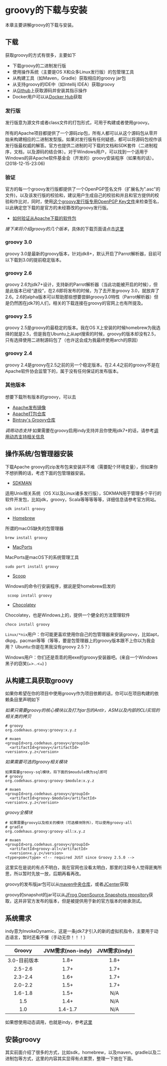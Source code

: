 # groovy的下载与安装

本章主要讲解groovy的下载与安装。

## 下载

获取groovy的方式有很多，主要如下
* 下载groovy的二进制发行版
* 使用操作系统（主要是OS X和众多Linux发行版）的包管理工具
* 从构建工具（如Maven，Gradle）获取相应的groovy jar包
* 从支持groovy的IDE中（如Intellij IDEA）获取groovy
* 从[Github](https://github.com/apache/groovy)上获取源码并安装其指示操作
* Docker用户可以从[Docker Hub](https://hub.docker.com/_/groovy/)获取

### 发行版
发行版意为源文件或者class文件的打包形式，可用于构建或者使用groovy。

所有的Apache项目都提供了一个源码zip包，所有人都可以从这个源码包从零开始来构建相应的二进制发型版。如果对发行版有任何疑惑，都可以将源码包视作该发行版最权威的解答。官方也提供二进制的可下载的文档和SDK套件（二进制程序，文档，以及源码的结合体）。对于Windows用户，可以找到一个适用于Windows的非Apache软件基金会（开发的）groovy安装程序（如果有的话）。(2018-12-15-23:06)

### 验证
官方的每一个groovy发行版都提供了一个OpenPGP签名文件（扩展名为".asc"的文件)，以及该发行版的校验和，建议用户生成自己的校验和并且和官方提供的校验和作比对，同时，使用[这个groovy发行版专用OpenPGP Key文件](https://www.apache.org/dist/groovy/KEYS)来检查签名，以此确定您下载的是官方的未经篡改的groovy发行版。

* [如何验证从Apache下载的软件包](https://www.apache.org/info/verification.html#how-to-verify)

*接下来将介绍groovy的几个版本*，具体的下载页面请点击[这里](http://www.groovy-lang.org/download.html)

### groovy 3.0
groovy 3.0是最新的groovy版本，针对jdk8+，默认开启了Parrot解析器，目前可以下载到3.0的提前稳定版本。

### groovy 2.6
groovy 2.6为jdk7+设计，支持新的Parrot解析器（当此功能被开启的时候），但是此版本已经“退役”，在2.6即将发布的时候，为了去开发groovy 3.0，就放弃了2.6。2.6的alpha版本可以帮助那些想要尝鲜groovy3.0特性（Parrot解析器）但是仍然困在jdk7的人们，相关的下载连接在groovy的官网上也有所提及。

### groovy 2.5
groovy 2.5是groovy的最稳定的版本。我在OS X上安装的时候homebrew为我选择的就是2.5，但是我在Ubuntu上从apt搜索的时候，groovy的版本却没有2.5，只有选择使用二进制源码包了（也许这会成为我最终使用arch的原因）

### groovy 2.4
groovy 2.4是groovy在2.5之前的另一个稳定版本。在2.4.4之前的groovy不是在Apache软件协会监管下的，属于没有任何保证的发布版本。

### 其他版本
想要下载所有版本的groovy，可以去
* [Apache发布镜像](http://www.apache.org/dyn/closer.cgi/groovy/)
* [Apache打包仓库](https://archive.apache.org/dist/groovy/)
* [Bintray's Groovy仓库](http://bintray.com/groovy/)

*调用动态支持*
如果需要在groovy启用indy支持并且你使用jdk7+的话，请参考[调用动态支持相关信息](http://www.groovy-lang.org/indy.html)

## 操作系统/包管理器安装

下载Apache groovy的zip发布包来安装并不难（需要配个环境变量），但如果你不想折腾的话，考虑下面的包管理器安装。

* [SDKMAN](http://sdkman.io/)

适用Unix相关系统（OS X以及Linux诸多发行版），SDKMAN用于管理多个平行的软件开发包，比如jdk，groovy，Scala等等等等等，详细信息请参考官方网站。
```
sdk install groovy
```

* [Homebrew](http://brew.sh/)

所谓的macOS缺失的包管理器
```
brew install groovy
```

* [MacPorts](http://www.macports.org/)

MacPorts是macOS下的系统管理工具
```
sudo port install groovy
```

* [Scoop](http://scoop.sh/)

Windows的命令行安装程序，据说是受homebrew启发的
```
 scoop install groovy
```

* [Chocolatey](https://chocolatey.org/)

Chocolatey，也是Windows上的，提供一个健全的方法管理软件
```
choco install groovy
```
`Linux/*nix`用户：你可能更喜欢使用你自己的包管理器来安装groovy，比如apt，dkpg，pacman等等（等等，要是包管理器上的groovy版本跟不上你以为我会用？ Ubuntu:你是在黑我没有groovy 2.5？）

Windows用户：你们还是乖乖的用exe的groovy安装器吧。(来自一个Windows黑子的窃笑(๑>◡<๑) )


## 从构建工具获取groovy
如果你希望在你的项目中使用groovy作为项目依赖的话，你可以在项目构建的依赖条目里声明如下

*如果只需要groovy的核心模块以及打为jar包的Antlr，ASM以及内部的CLI实现的相关类的拷贝*
```
# groovy
org.codehaus.groovy:groovy:x.y.z

# mvaen
<groupId>org.codehaus.groovy</groupId>
  <artifactId>groovy</artifactId>
<version>x.y.z</version>
```

*如果需要可选的groovy相关模块*
```
如果需要groovy-sql模块，将下面的$moudule换为sql即可
# groovy
org.codehaus.groovy:groovy-$module:x.y.z

# mvaen
<groupId>org.codehaus.groovy</groupId>
  <artifactId>groovy-$module</artifactId>
<version>x.y.z</version>
```

*groovy全模块*
```
# 如果需要groovy以及相关的模块（可选模块除外），可以使用groovy-all
# gradle
org.codehaus.groovy:groovy-all:x.y.z

# mvaen
<groupId>org.codehaus.groovy</groupId>
  <artifactId>groovy-all</artifactId>
  <version>x.y.z</version>
<type>pom</type> <!-- required JUST since Groovy 2.5.0 -->
```
这里实在是说的有点不明白，我在官网也没看太明白，那里的注释令人觉得匪夷所思，所以暂时先放一放，后期再看再改。

groovy的发布版jar包可以从[maven中央仓库](http://repo1.maven.org/maven2/org/codehaus/groovy/)，或者[JCenter](http://jcenter.bintray.com/org/codehaus/groovy/)获取

groovy的snapshot的jar可以从[JFrog OpenSource Snapshots repository](https://oss.jfrog.org/oss-snapshot-local/org/codehaus/groovy)获取，这并非官方发布的版本，但是被提供用于新的官方版本的继承测试。

## 系统需求
indy意为InvokeDynamic，这是一条jdk7才引入的新的虚拟机指令，主要用于动态语言，暂时还看不懂（手动无奈！！！）

| Groovy | JVM需求(non-indy) | JVM需求(indy) |
| :----: | :----------------:| :-----------: |
|3.0-目前版本|1.8+|1.8+|
|2.5-2.6|1.7+|1.7+|
|2.3-2.4|1.6+|1.7+|
|2.0-2.2|1.5+|1.7+|
|1.6-1.8|1.5+|N/A|
|1.5|1.4+|N/A|
|1.0|1.4-1.7|N/A|

如果想使用动态调用，也就是indy，参考[这里](http://www.groovy-lang.org/indy.html)

## 安装groovy
其实前面介绍了很多的方式，比如sdk，homebrew，以及maven，gradle以及二进制包等方式，这里的内容其实显得有点累赘，整理一下放在下面。


